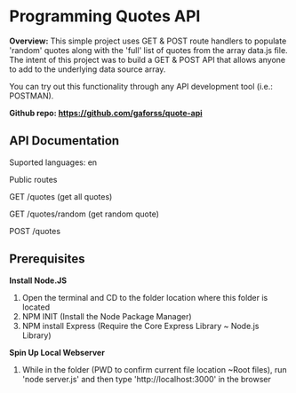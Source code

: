 # Programming Quotes API

**Overview:** This simple project uses GET & POST route handlers to populate 'random' quotes along with the 'full' list of quotes from the array data.js file. The intent of this project was to build a GET & POST API that allows anyone to add to the underlying data source array. 

You can try out this functionality through any API development tool (i.e.: POSTMAN).

**Github repo: https://github.com/gaforss/quote-api**

## API Documentation

Suported languages: en

Public routes

GET /quotes (get all quotes)

GET /quotes/random (get random quote)

POST /quotes

## Prerequisites

**Install Node.JS**
1. Open the terminal and CD to the folder location where this folder is located
2. NPM INIT (Install the Node Package Manager)
3. NPM install Express (Require the Core Express Library ~ Node.js Library)

**Spin Up Local Webserver**
1. While in the folder (PWD to confirm current file location ~Root files), run 'node server.js' and then type 'http://localhost:3000' in the browser

